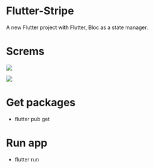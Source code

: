 # Flutter-Stripe

A new Flutter project with Flutter, Bloc as a state manager.

# Screms

![](https://i.postimg.cc/SNgGTK7t/Screenshot-1642951487.png) 


![](https://i.ibb.co/wZmq1fD/Screenshot-1642951506.png)


# Get packages

- flutter pub get

# Run app

- flutter run

